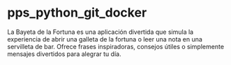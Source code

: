 # pps_python_git_docker
La Bayeta de la Fortuna es una aplicación divertida que simula la experiencia de abrir una galleta de la fortuna o leer una nota en una servilleta de bar. Ofrece frases inspiradoras, consejos útiles o simplemente mensajes divertidos para alegrar tu día.
